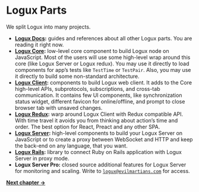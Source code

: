 # Logux Parts

We split Logux into many projects.

* **[Logux Docs]:** guides and references about all other Logux parts. You are reading it right now.
* **[Logux Core]:**  low-level core component to build Logux node on JavaScript. Most of the users will use some high-level wrap around this core (like Logux Server or Logux redux). You may use it directly to load components for app’s tests like `TestTime` or `TestPair`. Also, you may use it directly to build some non-standard architecture.
* **[Logux Client]:** components to build Logux web client. It adds to the Core high-level APIs, subprotocols, subscriptions, and cross-tab communication. It contains few UI components, like synchronization status widget, different favicon for online/offline, and prompt to close browser tab with unsaved changes.
* **[Logux Redux]:** warp around Logux Client with Redux compatible API. With time travel it avoids you from thinking about action’s time and order. The best option for React, Preact and any other SPA.
* **[Logux Server]:** high-level components to build your Logux Server on JavaScript or to create a proxy between WebSocket and HTTP and keep the back-end on any language, that you want.
* **[Logux Rails]:** library to connect Ruby on Rails application with Logux Server in proxy mode.
* **Logux Server Pro:** closed source additional features for Logux Server for monitoring and scaling. Write to [`logux@evilmartians.com`] for access.

[`logux@evilmartians.com`]: mailto:logux@evilmartians.com
[Logux Client]: https://github.com/logux/client
[Logux Server]: https://github.com/logux/server
[Logux Rails]: https://github.com/logux/logux_rails
[Logux Redux]: https://github.com/logux/redux
[Logux Core]: https://github.com/logux/core
[Logux Docs]: https://github.com/logux/logux

**[Next chapter →](./5-choosing.md)**
